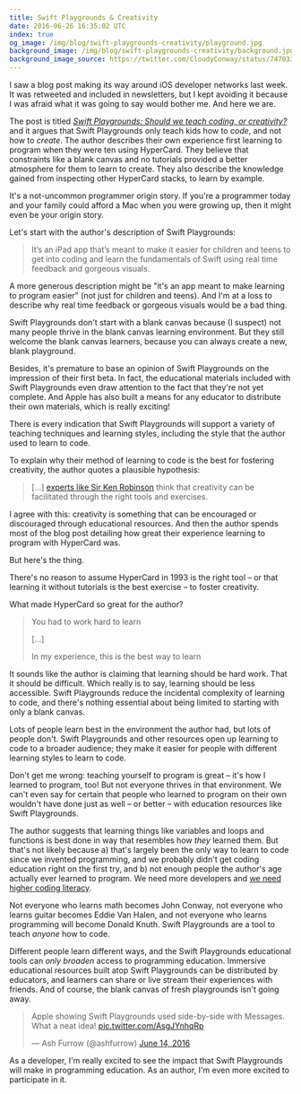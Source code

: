 ```yaml
---
title: Swift Playgrounds & Creativity
date: 2016-06-26 16:35:02 UTC
index: true
og_image: /img/blog/swift-playgrounds-creativity/playground.jpg
background_image: /img/blog/swift-playgrounds-creativity/background.jpg
background_image_source: https://twitter.com/CloudyConway/status/747033594598678528
---
```


I saw a blog post making its way around iOS developer networks last week. It was retweeted and included in newsletters, but I kept avoiding it because I was afraid what it was going to say would bother me. And here we are.

<!-- more -->

The post is titled [_Swift Playgrounds: Should we teach coding, or creativity?_](https://blog.hipolabs.com/swift-playgrounds-should-we-teach-coding-or-creativity-3dcc6a288816#.qns30ips2) and it argues that Swift Playgrounds only teach kids how to _code_, and not how to _create_. The author describes their own experience first learning to program when they were ten using HyperCard. They believe that constraints like a blank canvas and no tutorials provided a better atmosphere for them to learn to create. They also describe the knowledge gained from inspecting other HyperCard stacks, to learn by example. 

It's a not-uncommon programmer origin story. If you're a programmer today and your family could afford a Mac when you were growing up, then it might even be your origin story.

Let's start with the author's description of Swift Playgrounds:

> It’s an iPad app that’s meant to make it easier for children and teens to get into coding and learn the fundamentals of Swift using real time feedback and gorgeous visuals.

A more generous description might be "it's an app meant to make learning to program easier" (not just for children and teens). And I'm at a loss to describe why real time feedback or gorgeous visuals would be a bad thing.  

Swift Playgrounds don't start with a blank canvas because (I suspect) not many people thrive in the blank canvas learning environment. But they still welcome the blank canvas learners, because you can always create a new, blank playground.

Besides, it's premature to base an opinion of Swift Playgrounds on the impression of their first beta. In fact, the educational materials included with Swift Playgrounds even draw attention to the fact that they're not yet complete. And Apple has also built a means for any educator to distribute their own materials, which is really exciting!

There is every indication that Swift Playgrounds will support a variety of teaching techniques and learning styles, including the style that the author used to learn to code.

To explain why their method of learning to code is the best for fostering creativity, the author quotes a plausible hypothesis:

> [...] [experts like Sir Ken Robinson](http://www.ted.com/talks/ken_robinson_changing_education_paradigms) think that creativity can be facilitated through the right tools and exercises.

I agree with this: creativity is something that can be encouraged or discouraged through educational resources. And then the author spends most of the blog post detailing how great their experience learning to program with HyperCard was.

But here's the thing.

There's no reason to assume HyperCard in 1993 is the right tool – or that learning it without tutorials is the best exercise – to foster creativity. 

What made HyperCard so great for the author?

> You had to work hard to learn
>
> [...]
>
> In my experience, this is the best way to learn

It sounds like the author is claiming that learning should be hard work. That it should be difficult. Which really is to say, learning should be less accessible. Swift Playgrounds reduce the incidental complexity of learning to code, and there's nothing essential about being limited to starting with only a blank canvas.

Lots of people learn best in the environment the author had, but lots of people don't. Swift Playgrounds and other resources open up learning to code to a broader audience; they make it easier for people with different learning styles to learn to code.

Don't get me wrong: teaching yourself to program is great – it's how I learned to program, too! But not everyone thrives in that environment. We can't even say for certain that people who learned to program on their own wouldn't have done just as well – or better – with education resources like Swift Playgrounds.

The author suggests that learning things like variables and loops and functions is best done in way that resembles how _they_ learned them. But that's not likely because a) that's largely been the only way to learn to code since we invented programming, and we probably didn't get coding education right on the first try, and b) not enough people the author's age actually ever learned to program. We need more developers and [we need higher coding literacy](https://www.whitehouse.gov/blog/2013/12/09/don-t-just-play-your-phone-program-it).

Not everyone who learns math becomes John Conway, not everyone who learns guitar becomes Eddie Van Halen, and not everyone who learns programming will become Donald Knuth. Swift Playgrounds are a tool to teach _anyone_ how to code.

Different people learn different ways, and the Swift Playgrounds educational tools can _only broaden_ access to programming education. Immersive educational resources built atop Swift Playgrounds can be distributed by educators, and learners can share or live stream their experiences with friends. And of course, the blank canvas of fresh playgrounds isn't going away. 

<blockquote class="twitter-tweet" data-lang="en"><p lang="en" dir="ltr">Apple showing Swift Playgrounds used side-by-side with Messages. What a neat idea! <a href="https://t.co/AsgJYnhqRp">pic.twitter.com/AsgJYnhqRp</a></p>&mdash; Ash Furrow (@ashfurrow) <a href="https://twitter.com/ashfurrow/status/742751104224645121">June 14, 2016</a></blockquote> <script async src="//platform.twitter.com/widgets.js" charset="utf-8"></script>

As a developer, I'm really excited to see the impact that Swift Playgrounds will make in programming education. As an author, I'm even more excited to participate in it.
